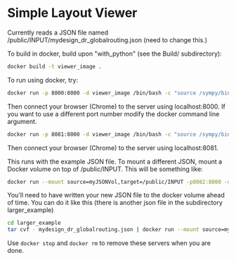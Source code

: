 # Simple Layout Viewer

Currently reads a JSON file named /public/INPUT/mydesign_dr_globalrouting.json (need to change this.)

To build in docker, build upon "with_python" (see the Build/ subdirectory):

````bash
docker build -t viewer_image .
````

To run using docker, try:
````bash
docker run -p 8000:8000 -d viewer_image /bin/bash -c "source /sympy/bin/activate; cd /public; python -m http.server"
````
Then connect your browser (Chrome) to the server using localhost:8000.
If you want to use a different port number modify the docker command line argument.
````bash
docker run -p 8081:8000 -d viewer_image /bin/bash -c "source /sympy/bin/activate; cd /public; python -m http.server"
````
Then connect your browser (Chrome) to the server using localhost:8081.

This runs with the example JSON file.
To mount a different JSON, mount a Docker volume on top of /public/INPUT.
This will be something like:
````bash
docker run --mount source=myJSONVol,target=/public/INPUT -p8082:8000 -d viewer_image /bin/bash -c "source /sympy/bin/activate; cd /public; python -m http.server"
````
You'll need to have written your new JSON file to the docker volume ahead of time.
You can do it like this (there is another json file in the subdirectory larger_example)
````bash
cd larger_example
tar cvf - mydesign_dr_globalrouting.json | docker run --mount source=myJSONVol,target=/vol -i ubuntu bash -c "cd /vol; tar xvf -"
````

Use `docker stop` and `docker rm` to remove these servers when you are done.
